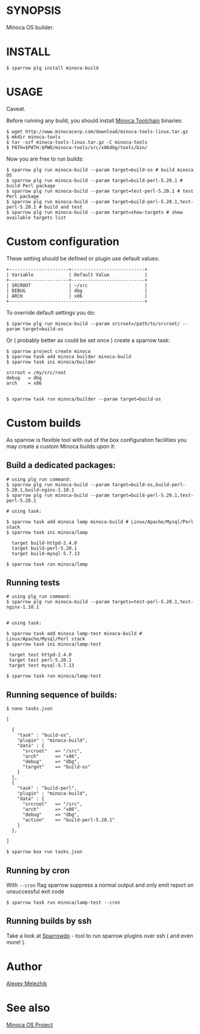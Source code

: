 # SYNOPSIS

Minoca OS builder.


# INSTALL

    $ sparrow plg install minoca-build


# USAGE


Caveat. 

Before running any build, you should install [Minoca Toolchain](http://www.minocacorp.com/download/minoca-tools-linux.tar.gz) binaries:

    $ wget http://www.minocacorp.com/download/minoca-tools-linux.tar.gz
    $ mkdir minoca-tools
    $ tar -xzf minoca-tools-linux.tar.gz -C minoca-tools
    $ PATH=$PATH:$PWD/minoca-tools/src/x86dbg/tools/bin/


Now you are free to run builds:

    $ sparrow plg run minoca-build --param target=build-os # build minoca OS
    $ sparrow plg run minoca-build --param target=build-perl-5.20.1 # build Perl package
    $ sparrow plg run minoca-build --param target=test-perl-5.20.1 # test Perl package
    $ sparrow plg run minoca-build --param target=build-perl-5.20.1,test-perl-5.20.1 # build and test 
    $ sparrow plg run minoca-build --param target=show-targets # show available targets list

# Custom configuration

These setting should be defined or plugin use default values:

    +----------------------+---------------------------+
    | Variable             | Default Value             |
    +----------------------+---------------------------+
    | SRCROOT              | ~/src                     |
    | DEBUG                | dbg                       |
    | ARCH                 | x86                       |
    +--------------------------------------------------+


To override default settings you do:

    $ sparrow plg run minoca-build --param srcroot=/path/to/srcroot/ --param target=build-os

Or ( probably better as could be set once ) create a sparrow task:

    $ sparrow project create minoca
    $ sparrow task add minoca builder minoca-build
    $ sparrow task ini minoca/builder
    
    srcroot = /my/src/root
    debug   = dbg
    arch    = x86


    $ sparrow task run minoca/builder --param target=build-os


# Custom builds 

As sparrow is flexible tool with out of the box configuration facilities you may create a custom Minoca builds upon it:


## Build a dedicated packages:


    # using plg run command:
    $ sparrow plg run minoca-build --param target=build-os,build-perl-5.20.1,build-nginx-1.10.1
    $ sparrow plg run minoca-build --param target=build-perl-5.20.1,test-perl-5.20.1

    # using task:

    $ sparrow task add minoca lamp minoca-build # Linux/Apache/Mysql/Perl stack
    $ sparrow task ini minoca/lamp

      target build-httpd-2.4.0
      target build-perl-5.20.1
      target build-mysql-5.7.13

    $ sparrow task run minoca/lamp

## Running tests

    # using plg run command:
    $ sparrow plg run minoca-build --param targets=test-perl-5.20.1,test-nginx-1.10.1


    # using task:

    $ sparrow task add minoca lamp-test minoca-build # Linux/Apache/Mysql/Perl stack
    $ sparrow task ini minoca/lamp-test

     target test httpd-2.4.0
     target test perl-5.20.1
     target test mysql-5.7.13

    $ sparrow task run minoca/lamp-test

## Running sequence of builds:


    $ nano tasks.json

    [
 
      {
        "task" : "build-os",
        "plugin" : "minoca-build",
        "data" : {
          "srcroot"   => "/src",
          "arch"      => "x86", 
          "debug"     => "dbg",
          "target"    => "build-os"
        }
      },
      {
        "task" : "build-perl",
        "plugin" : "minoca-build",
        "data" : {
          "srcroot"   => "/src",
          "arch"      => "x86", 
          "debug"     => "dbg",
          "action"    => "build-perl-5.20.1"
        }
      },
 
    ]

    $ sparrow box run tasks.json


## Running by cron

With `--cron` flag sparrow suppress a normal output and only emit report on unsuccessful exit code

    $ sparrow task run minoca/lamp-test --cron

## Running builds by ssh

Take a look at [Sparrowdo](http://github.com/melezhik/sparrowdo/) - tool to run sparrow plugins over ssh ( and even more! ).


# Author

[Alexey Melezhik](mailto:melezhik@gmail.com)
  

# See also

[Minoca OS Project](http://minocacorp.com/)

    
 
